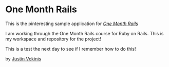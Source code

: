# One Month Rails

This is the pinteresting sample application for
[*One Month Rails*](http://onemonthrails.com)

I am working through the One Month Rails course for Ruby on Rails. This is my workspace and repository for the project!

This is a test the next day to see if I remember how to do this!

by [Justin Vekinis](planelydesigned.com)

